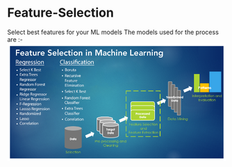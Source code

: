 # Feature-Selection
Select best features for your ML models
The models used for the process are :- 
<img src = "https://raw.githubusercontent.com/MukulVerma33/Feature-Selection/master/Feature%20Selection%20in%20ML%20.png">
